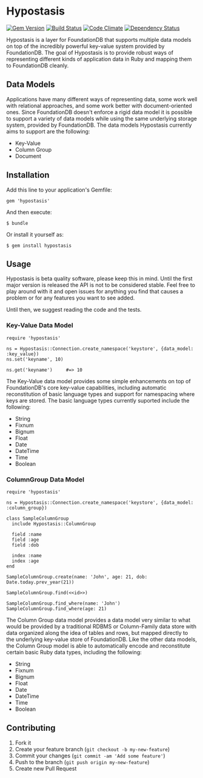 # Hypostasis

[![Gem Version](https://badge.fury.io/rb/hypostasis.png)](http://badge.fury.io/rb/hypostasis)
[![Build Status](https://travis-ci.org/hypostasis/hypostasis.png)](https://travis-ci.org/hypostasis/hypostasis)
[![Code Climate](https://codeclimate.com/github/hypostasis/hypostasis.png)](https://codeclimate.com/github/hypostasis/hypostasis)
[![Dependency Status](https://gemnasium.com/hypostasis/hypostasis.png)](https://gemnasium.com/hypostasis/hypostasis)

Hypostasis is a layer for FoundationDB that supports multiple data models on
top of the incredibly powerful key-value system provided by FoundationDB. The
goal of Hypostasis is to provide robust ways of representing different kinds of
application data in Ruby and mapping them to FoundationDB cleanly.

## Data Models

Applications have many different ways of representing data, some work well with
relational approaches, and some work better with document-oriented ones. Since
FoundationDB doesn't enforce a rigid data model it is possible to support a
variety of data models while using the same underlying storage system, provided
by FoundationDB. The data models Hypostasis currently aims to support are the
following:

* Key-Value
* Column Group
* Document


## Installation

Add this line to your application's Gemfile:

    gem 'hypostasis'

And then execute:

    $ bundle

Or install it yourself as:

    $ gem install hypostasis

## Usage

Hypostasis is beta quality software, please keep this in mind. Until the first
major version is released the API is not to be considered stable. Feel free to
play around with it and open issues for anything you find that causes a problem
or for any features you want to see added.

Until then, we suggest reading the code and the tests.

### Key-Value Data Model

    require 'hypostasis'

    ns = Hypostasis::Connection.create_namespace('keystore', {data_model: :key_value})
    ns.set('keyname', 10)

    ns.get('keyname')     #=> 10

The Key-Value data model provides some simple enhancements on top of
FoundationDB's core key-value capabilities, including automatic reconstitution
of basic language types and support for namespacing where keys are stored. The
basic language types currently suported include the following:

* String
* Fixnum
* Bignum
* Float
* Date
* DateTime
* Time
* Boolean

### ColumnGroup Data Model

    require 'hypostasis'

    ns = Hypostasis::Connection.create_namespace('keystore', {data_model: :column_group})

    class SampleColumnGroup
      include Hypostasis::ColumnGroup

      field :name
      field :age
      field :dob

      index :name
      index :age
    end

    SampleColumnGroup.create(name: 'John', age: 21, dob: Date.today.prev_year(21))

    SampleColumnGroup.find(<<id>>)

    SampleColumnGroup.find_where(name: 'John')
    SampleColumnGroup.find_where(age: 21)

The Column Group data model provides a data model very similar to what would be
provided by a traditional RDBMS or Column-Family data store with data organized
along the idea of tables and rows, but mapped directly to the underlying
key-value store of FoundationDB. Like the other data models, the Column Group
model is able to automatically encode and reconstitute certain basic Ruby data
types, including the following:

* String
* Fixnum
* Bignum
* Float
* Date
* DateTime
* Time
* Boolean

## Contributing

1. Fork it
2. Create your feature branch (`git checkout -b my-new-feature`)
3. Commit your changes (`git commit -am 'Add some feature'`)
4. Push to the branch (`git push origin my-new-feature`)
5. Create new Pull Request
